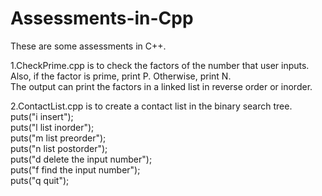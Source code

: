 # Assessments-in-Cpp  
These are some assessments in C++.  

1.CheckPrime.cpp is to check the factors of the number that user inputs. Also, if the factor is prime, print P. Otherwise, print N.  
The output can print the factors in a linked list in reverse order or inorder.  

2.ContactList.cpp is to create a contact list in the binary search tree.  
            puts("i insert");  
           	puts("l list inorder");  
           	puts("m list preorder");  
           	puts("n list postorder");  
           	puts("d delete the input number");  
           	puts("f find the input number");  
           	puts("q quit");  
